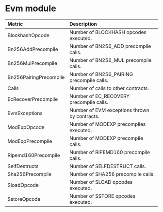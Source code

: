 # Evm module

| Metric | Description |
| :--- | :--- |
| BlockhashOpcode | Number of BLOCKHASH opcodes executed. |
| Bn256AddPrecompile | Number of BN256\_ADD precompile calls. |
| Bn256MulPrecompile | Number of BN256\_MUL precompile calls. |
| Bn256PairingPrecompile | Number of BN256\_PAIRING precompile calls. |
| Calls | Number of calls to other contracts. |
| EcRecoverPrecompile | Number of EC\_RECOVERY precompile calls. |
| EvmExceptions | Number of EVM exceptions thrown by contracts. |
| ModExpOpcode | Number of MODEXP precompiles executed. |
| ModExpPrecompile | Number of MODEXP precompile calls. |
| Ripemd160Precompile | Number of RIPEMD160 precompile calls. |
| SelfDestructs | Number of SELFDESTRUCT calls. |
| Sha256Precompile | Number of SHA256 precompile calls. |
| SloadOpcode | Number of SLOAD opcodes executed. |
| SstoreOpcode | Number of SSTORE opcodes executed. |


